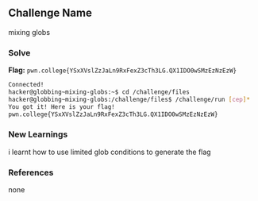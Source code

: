 ## Challenge Name
mixing globs

### Solve
**Flag:** `pwn.college{YSxXVslZzJaLn9RxFexZ3cTh3LG.QX1IDO0wSMzEzNzEzW}`

```bash
Connected!
hacker@globbing~mixing-globs:~$ cd /challenge/files
hacker@globbing~mixing-globs:/challenge/files$ /challenge/run [cep]*
You got it! Here is your flag!
pwn.college{YSxXVslZzJaLn9RxFexZ3cTh3LG.QX1IDO0wSMzEzNzEzW}
```

### New Learnings
i learnt how to use limited glob conditions to generate the flag

### References 
none
